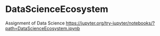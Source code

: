 # DataScienceEcosystem
Assignment of Data Science
https://jupyter.org/try-jupyter/notebooks/?path=DataScienceEcosystem.ipynb
